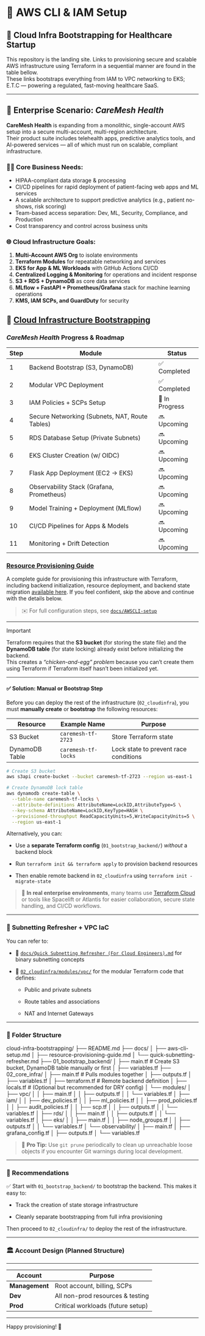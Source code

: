 # 📌 AWS CLI & IAM Setup
## 🏥 Cloud Infra Bootstrapping for Healthcare Startup

This repository is the landing site. Links to provisioning secure and scalable AWS infrastructure using Terraform in a sequential manner are found in the table bellow.  
These links bootstraps everything from IAM to VPC networking to EKS; E.T.C — powering a regulated, fast-moving healthcare SaaS.

---

## 🧠 Enterprise Scenario: *CareMesh Health*

**CareMesh Health** is expanding from a monolithic, single-account AWS setup into a secure multi-account, multi-region architecture.  
Their product suite includes telehealth apps, predictive analytics tools, and AI-powered services — all of which must run on scalable, compliant infrastructure.

### 👩‍⚕️ Core Business Needs:
- HIPAA-compliant data storage & processing
- CI/CD pipelines for rapid deployment of patient-facing web apps and ML services
- A scalable architecture to support predictive analytics (e.g., patient no-shows, risk scoring)
- Team-based access separation: Dev, ML, Security, Compliance, and Production
- Cost transparency and control across business units

### 🌐 Cloud Infrastructure Goals:
1. **Multi-Account AWS Org** to isolate environments
2. **Terraform Modules** for repeatable networking and services
3. **EKS for App & ML Workloads** with GitHub Actions CI/CD
4. **Centralized Logging & Monitoring** for operations and incident response
5. **S3 + RDS + DynamoDB** as core data services
6. **MLflow + FastAPI + Prometheus/Grafana** stack for machine learning operations
7. **KMS, IAM SCPs, and GuardDuty** for security

## 🔧 [Cloud Infrastructure Bootstrapping](https://github.com/OOyaluade/cloud-infra-bootstrapping)


### *CareMesh Health* Progress & Roadmap

| Step | Module                                         | Status         |
| ---- | ---------------------------------------------- | -------------- |
| 1    | Backend Bootstrap (S3, DynamoDB)               | ✅ Completed    |
| 2    | Modular VPC Deployment                         | ✅ Completed    |
| 3    | IAM Policies + SCPs Setup                      | 🚧 In Progress |
| 4    | Secure Networking (Subnets, NAT, Route Tables) | 🔜 Upcoming    |
| 5    | RDS Database Setup (Private Subnets)           | 🔜 Upcoming    |
| 6    | EKS Cluster Creation (w/ OIDC)                 | 🔜 Upcoming    |
| 7    | Flask App Deployment (EC2 → EKS)               | 🔜 Upcoming    |
| 8    | Observability Stack (Grafana, Prometheus)      | 🔜 Upcoming    |
| 9    | Model Training + Deployment (MLflow)           | 🔜 Upcoming    |
| 10   | CI/CD Pipelines for Apps & Models              | 🔜 Upcoming    |
| 11   | Monitoring + Drift Detection                   | 🔜 Upcoming    |
###  [Resource Provisioning Guide](https://github.com/OOyaluade/cloud-infra-bootstrapping/blob/main/docs/Resource%20Provisioning%20Guide.md)
A complete guide for provisioning this infrastructure with Terraform, including backend initialization, resource deployment, and backend state migration [available here](https://github.com/OOyaluade/cloud-infra-bootstrapping/blob/main/docs/Resource%20Provisioning%20Guide.md). If you feel confident, skip the above and continue with the details below. 

> ✉️ For full configuration steps, see [`docs/AWSCLI-setup`](https://github.com/OOyaluade/cloud-infra-bootstrapping/blob/main/docs/AWS-CLI%20setup.md)

---

> [!IMPORTANT]  
> Terraform requires that the **S3 bucket** (for storing the state file) and the **DynamoDB table** (for state locking) already exist before initializing the backend.  
> This creates a _“chicken-and-egg” problem_ because you can’t create them using Terraform if Terraform itself hasn’t been initialized yet.
---

#### ✅ Solution: Manual or Bootstrap Step

Before you can deploy the rest of the infrastructure (`02_cloudinfra`), you must **manually create** or **bootstrap** the following resources:

| Resource       | Example Name        | Purpose                               |
| -------------- | ------------------- | ------------------------------------- |
| S3 Bucket      | `caremesh-tf-2723`  | Store Terraform state                 |
| DynamoDB Table | `caremesh-tf-locks` | Lock state to prevent race conditions |

```bash
# Create S3 bucket
aws s3api create-bucket --bucket caremesh-tf-2723 --region us-east-1

# Create DynamoDB lock table
aws dynamodb create-table \
  --table-name caremesh-tf-locks \
  --attribute-definitions AttributeName=LockID,AttributeType=S \
  --key-schema AttributeName=LockID,KeyType=HASH \
  --provisioned-throughput ReadCapacityUnits=5,WriteCapacityUnits=5 \
  --region us-east-1
```

Alternatively, you can:

- Use a **separate Terraform config** (`01_bootstrap_backend/`) _without_ a backend block
    
- Run `terraform init && terraform apply` to provision backend resources
    
- Then enable remote backend in `02_cloudinfra` using `terraform init -migrate-state`
    

> 💼 **In real enterprise environments**, many teams use [Terraform Cloud](https://www.terraform.io/cloud) or tools like Spacelift or Atlantis for easier collaboration, secure state handling, and CI/CD workflows.

---

### 🧠 Subnetting Refresher + VPC IaC

You can refer to:

- 📄 [`docs/Quick Subnetting Refresher (For Cloud Engineers).md`](https://github.com/OOyaluade/cloud-infra-bootstrapping/blob/main/docs/Quick%20Subnetting%20Refresher%20\(For%20Cloud%20Engineers\).md) for binary subnetting concepts
    
- 🧱 [`02_cloudinfra/modules/vpc/`](https://github.com/OOyaluade/cloud-infra-bootstrapping/tree/main/02_core_infra/modules/vpc) for the modular Terraform code that defines:
    
    - Public and private subnets
        
    - Route tables and associations
        
    - NAT and Internet Gateways
        

---

### 📁 Folder Structure

cloud-infra-bootstrapping/
├── README.md
├── docs/
│   ├── aws-cli-setup.md
│   ├── resource-provisioning-guide.md
│   └── quick-subnetting-refresher.md
├── 01_bootstrap_backend/
│   ├── main.tf         # Create S3 bucket, DynamoDB table manually or first
│   ├── variables.tf
├── 02_core_infra/
│   ├── main.tf         # Pulls modules together
│   ├── outputs.tf
│   ├── variables.tf
│   ├── terraform.tf    # Remote backend definition
│   ├── locals.tf       # (Optional but recommended for DRY config)
│   └── modules/
│       ├── vpc/
│       │   ├── main.tf
│       │   ├── outputs.tf
│       │   └── variables.tf
│       ├── iam/
│       │   ├── dev_policies.tf
│       │   ├── ml_policies.tf
│       │   ├── prod_policies.tf
│       │   ├── audit_policies.tf
│       │   ├── scp.tf
│       │   ├── outputs.tf
│       │   └── variables.tf
│       ├── rds/
│       │   ├── main.tf
│       │   ├── outputs.tf
│       │   └── variables.tf
│       ├── eks/
│       │   ├── main.tf
│       │   ├── node_groups.tf
│       │   ├── outputs.tf
│       │   └── variables.tf
│       └── observability/
│           ├── main.tf
│           ├── grafana_config.tf
│           ├── outputs.tf
│           └── variables.tf

> 🔁 **Pro Tip:** Use `git prune` periodically to clean up unreachable loose objects if you encounter Git warnings during local development.

---

### 📌 Recommendations

✅ Start with `01_bootstrap_backend/` to bootstrap the backend. This makes it easy to:

- Track the creation of state storage infrastructure
    
- Cleanly separate bootstrapping from full infra provisioning
    

Then proceed to `02_cloudinfra/` to deploy the rest of the infrastructure.

---

### 🏛️ Account Design (Planned Structure)
---
|Account|Purpose|
|---|---|
|**Management**|Root account, billing, SCPs|
|**Dev**|All non-prod resources & testing|
|**Prod**|Critical workloads (future setup)|

---

Happy provisioning! 🚀
